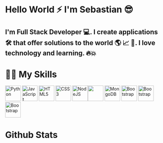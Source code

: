 # Hello World ⚡ I'm Sebastian 😎 

## I'm Full Stack Developer 💻. I create applications 🛠 that offer solutions to the world 🌎 📈 🚀. I love technology and learning. 🔥💥

# 🏋️‍♂️ My Skills
<img height="50px" src="https://img.shields.io/badge/python-%233a75a5.svg?&style=for-the-badge&logo=python&logoColor=white" alt="Python"/> <img height="50px" src="https://img.shields.io/badge/javascript%20-%23323330.svg?&style=for-the-badge&logo=javascript&logoColor=%23f7de1e" alt="JavaScript"/> <img height="50px" src="https://img.shields.io/badge/html5-%23e34f26.svg?&style=for-the-badge&logo=html5&logoColor=white" alt="HTML5"/> <img height="50px" src="https://img.shields.io/badge/css3-%233573b5.svg?&style=for-the-badge&logo=css3&logoColor=white" alt="CSS3"/> <img height="50px" src="https://img.shields.io/badge/node%2Ejs-%2362af43.svg?&style=for-the-badge&logo=node.js&logoColor=white" alt="NodeJS"/><img height="50px" src="https://img.shields.io/badge/react-%2300c4e6.svg?&style=for-the-badge&logo=react&logoColor=white"  lt="React"/> <img height="50px" src="https://img.shields.io/badge/mongodb-%2368a14a.svg?&style=for-the-badge&logo=mongodb&logoColor=white" alt="MongoDB"/> <img height="50px" src="https://img.shields.io/badge/Bootstrap-563D7C?style=for-the-badge&logo=bootstrap&logoColor=white" alt="Bootstrap"/> <img height="50px" src="https://cdn.worldvectorlogo.com/logos/material-ui-1.svg" alt="Bootstrap"/> <img height="50px" src="https://refactorizando.com/wp-content/uploads/2020/03/385-3850895_graphql-logo-svg-hd-png-download.png" alt="Bootstrap"/>

# Github Stats

<img src="https://github-readme-stats.vercel.app/api?username=sebastianarevalo94&show_icons=true&theme=dracula" alt="">
